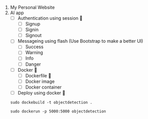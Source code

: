 1. My Personal Website
2. AI app
    - [ ]  Authentication using session 👤
        - [ ]  Signup
        - [ ]  Signin
        - [ ]  Signout
    - [ ]  Messageing using flash (Use Bootstrap to make a better UI)
        - [ ]  Success
        - [ ]  Warning
        - [ ]  Info
        - [ ]  Danger
    - [ ]  Docker 🐳
        - [ ]  Dockerfile 📝
        - [ ]  Docker image
        - [ ]  Docker container
    - [ ]  Deploy using docker 🚀
   ```
   sudo dockebuild -t objectdetection .
   ```
   ```
   sudo dockerun -p 5000:5000 objectdetection
   ```
